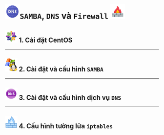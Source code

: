 # ![icons8-dns.png](https://raw.githubusercontent.com/Zenfection/Image/master/2021/05/07-12-46-11-icons8-dns.png)`SAMBA`, `DNS` và `Firewall` ![icons8-firewall.png](https://raw.githubusercontent.com/Zenfection/Image/master/2021/05/07-12-45-59-icons8-firewall.png)

## <img title="" src="https://raw.githubusercontent.com/Zenfection/Image/master/2021/04/11-13-29-34-icons8-centos.png" alt="icons8-centos.png" width="40"> 1. Cài đặt CentOS

---

## <img title="" src="https://raw.githubusercontent.com/Zenfection/Image/master/2021/05/07-12-49-34-linux_windows.png" alt="linux_windows.png" width="40"> 2. Cài đặt và cấu hình `SAMBA`

---

## <img title="" src="https://raw.githubusercontent.com/Zenfection/Image/master/2021/05/07-12-49-54-icons8-dns.png" alt="icons8-dns.png" width="40"> 3. Cài đặt và cấu hình dịch vụ `DNS`

---

## <img title="" src="https://raw.githubusercontent.com/Zenfection/Image/master/2021/05/07-12-50-15-icons8-firewall.png" alt="icons8-firewall.png" width="40"> 4. Cấu hình tường lửa `iptables`




